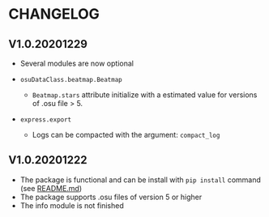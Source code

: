 # CHANGELOG

## V1.0.20201229
 * Several modules are now optional

 * `osuDataClass.beatmap.Beatmap`
   * `Beatmap.stars` attribute initialize with a estimated value for versions of .osu file > 5.

 * `express.export`
   * Logs can be compacted with the argument: `compact_log`

## V1.0.20201222
 * The package is functional and can be install with `pip install` command (see [README.md][readme])
 * The package supports .osu files of version 5 or higher
 * The info module is not finished

[readme]: https://github.com/LostPy/OsuData/blob/main/README.md